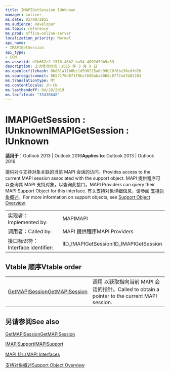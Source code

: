 ```yaml
---
title: IMAPIGetSession IUnknown
manager: soliver
ms.date: 03/09/2015
ms.audience: Developer
ms.topic: reference
ms.prod: office-online-server
localization_priority: Normal
api_name:
- IMAPIGetSession
api_type:
- COM
ms.assetid: d1b662e2-1516-46b2-ba94-4092d79b5a39
description: 上次修改时间：2015 年 3 月 9 日
ms.openlocfilehash: 0b861a11b6bc1d590225a0c99b20f8be38edfd2b
ms.sourcegitcommit: 8657170d071f9bcf680aba50b9c07f2a4fb82283
ms.translationtype: MT
ms.contentlocale: zh-CN
ms.lasthandoff: 04/28/2019
ms.locfileid: "33436648"
---
```

# <a name="imapigetsession--iunknown"></a><span data-ttu-id="c95a3-103">IMAPIGetSession : IUnknown</span><span class="sxs-lookup"><span data-stu-id="c95a3-103">IMAPIGetSession : IUnknown</span></span>

  
  
<span data-ttu-id="c95a3-104">**适用于**：Outlook 2013 | Outlook 2016</span><span class="sxs-lookup"><span data-stu-id="c95a3-104">**Applies to**: Outlook 2013 | Outlook 2016</span></span> 
  
<span data-ttu-id="c95a3-105">提供对与支持对象关联的当前 MAPI 会话的访问。</span><span class="sxs-lookup"><span data-stu-id="c95a3-105">Provides access to the current MAPI session associated with the support object.</span></span> <span data-ttu-id="c95a3-106">MAPI 提供程序可以查询其 MAPI 支持对象，以查询此接口。</span><span class="sxs-lookup"><span data-stu-id="c95a3-106">MAPI Providers can query their MAPI Support Object for this interface.</span></span> <span data-ttu-id="c95a3-107">有关支持对象详细信息，请参阅 [支持对象概述](support-object-overview.md)。</span><span class="sxs-lookup"><span data-stu-id="c95a3-107">For more information on support objects, see [Support Object Overview](support-object-overview.md).</span></span>
  
|||
|:-----|:-----|
|<span data-ttu-id="c95a3-108">实现者：</span><span class="sxs-lookup"><span data-stu-id="c95a3-108">Implemented by:</span></span>  <br/> |<span data-ttu-id="c95a3-109">MAPI</span><span class="sxs-lookup"><span data-stu-id="c95a3-109">MAPI</span></span>  <br/> |
|<span data-ttu-id="c95a3-110">调用者：</span><span class="sxs-lookup"><span data-stu-id="c95a3-110">Called by:</span></span>  <br/> |<span data-ttu-id="c95a3-111">MAPI 提供程序</span><span class="sxs-lookup"><span data-stu-id="c95a3-111">MAPI Providers</span></span>  <br/> |
|<span data-ttu-id="c95a3-112">接口标识符：</span><span class="sxs-lookup"><span data-stu-id="c95a3-112">Interface identifier:</span></span>  <br/> |<span data-ttu-id="c95a3-113">IID_IMAPIGetSession</span><span class="sxs-lookup"><span data-stu-id="c95a3-113">IID_IMAPIGetSession</span></span>  <br/> |
   
## <a name="vtable-order"></a><span data-ttu-id="c95a3-114">Vtable 顺序</span><span class="sxs-lookup"><span data-stu-id="c95a3-114">Vtable order</span></span>

|||
|:-----|:-----|
|[<span data-ttu-id="c95a3-115">GetMAPISession</span><span class="sxs-lookup"><span data-stu-id="c95a3-115">GetMAPISession</span></span>](imapigetsession-getmapisession.md) <br/> |<span data-ttu-id="c95a3-116">调用 以获取指向当前 MAPI 会话的指针。</span><span class="sxs-lookup"><span data-stu-id="c95a3-116">Called to obtain a pointer to the current MAPI session.</span></span>  <br/> |
   
## <a name="see-also"></a><span data-ttu-id="c95a3-117">另请参阅</span><span class="sxs-lookup"><span data-stu-id="c95a3-117">See also</span></span>



[<span data-ttu-id="c95a3-118">GetMAPISession</span><span class="sxs-lookup"><span data-stu-id="c95a3-118">GetMAPISession</span></span>](imapigetsession-getmapisession.md)
  
[<span data-ttu-id="c95a3-119">IMAPISupport</span><span class="sxs-lookup"><span data-stu-id="c95a3-119">IMAPISupport</span></span>](imapisupportiunknown.md)


[<span data-ttu-id="c95a3-120">MAPI 接口</span><span class="sxs-lookup"><span data-stu-id="c95a3-120">MAPI Interfaces</span></span>](mapi-interfaces.md)
  
[<span data-ttu-id="c95a3-121">支持对象概述</span><span class="sxs-lookup"><span data-stu-id="c95a3-121">Support Object Overview</span></span>](support-object-overview.md)

